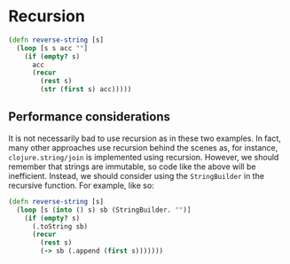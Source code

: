 # Recursion

```clojure
(defn reverse-string [s]
  (loop [s s acc ""]
    (if (empty? s)
      acc
      (recur
        (rest s)
        (str (first s) acc)))))
```

## Performance considerations

It is not necessarily bad to use recursion as in these two examples.
In fact, many other approaches use recursion behind the scenes as, for instance, `clojure.string/join` is implemented using recursion.
However, we should remember that strings are immutable, so code like the above will be inefficient.
Instead, we should consider using the `StringBuilder` in the recursive function. For example, like so:

```clojure
(defn reverse-string [s]
  (loop [s (into () s) sb (StringBuilder. "")]
    (if (empty? s)
      (.toString sb)
      (recur
        (rest s)
        (-> sb (.append (first s)))))))
```